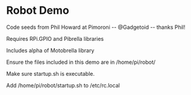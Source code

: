 Robot Demo
==========


Code seeds from Phil Howard at Pimoroni -- @Gadgetoid -- thanks Phil!


Requires RPi.GPIO and Pibrella libraries

Includes alpha of Motobrella library

Ensure the files included in this demo are in /home/pi/robot/

Make sure startup.sh is executable.

Add /home/pi/robot/startup.sh to /etc/rc.local

